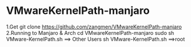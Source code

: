 # VMwareKernelPath-manjaro
1.Get 
git clone https://github.com/zangmen/VMwareKernelPath-manjaro
2.Running to Manjaro & Arch
cd VMwareKernelPath-manjaro
sudo sh VMware-KernelPath.sh ==> Other Users
sh VMware-KernelPath.sh ==>root
